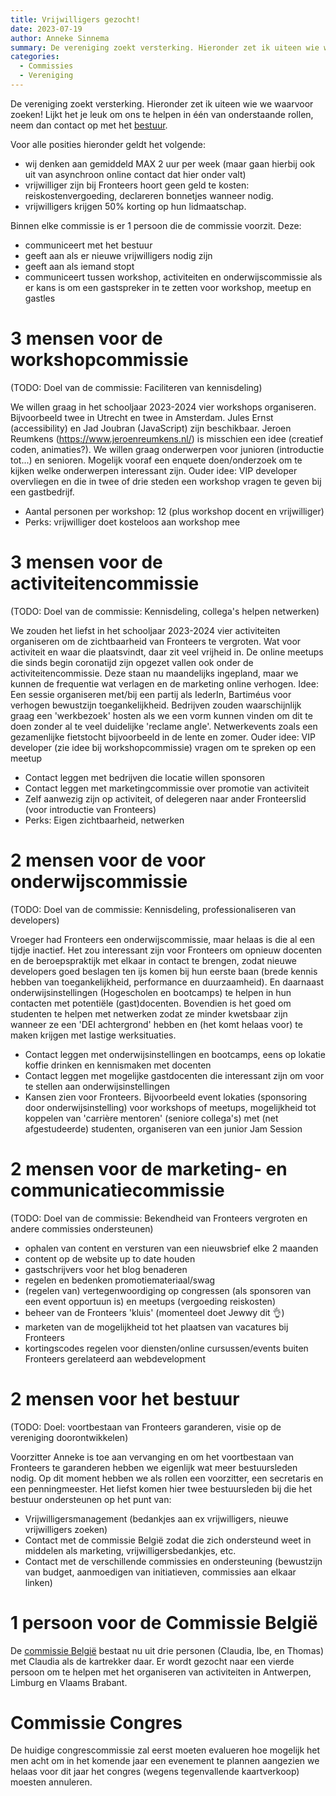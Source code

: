 ```yaml
---
title: Vrijwilligers gezocht!
date: 2023-07-19
author: Anneke Sinnema
summary: De vereniging zoekt versterking. Hieronder zet ik uiteen wie we waarvoor zoeken! Lijkt het je leuk om ons te helpen in één van onderstaande rollen, neem dan contact op met het [bestuur](mailto:bestuur@fronteers.nl).
categories: 
  - Commissies
  - Vereniging
---
```

De vereniging zoekt versterking. Hieronder zet ik uiteen wie we waarvoor zoeken! Lijkt het je leuk om ons te helpen in één van onderstaande rollen, neem dan contact op met het [bestuur](mailto:bestuur@fronteers.nl).

Voor alle posities hieronder geldt het volgende:

* wij denken aan gemiddeld MAX 2 uur per week (maar gaan hierbij ook uit van asynchroon online contact dat hier onder valt)
* vrijwilliger zijn bij Fronteers hoort geen geld te kosten: reiskostenvergoeding, declareren bonnetjes wanneer nodig. 
* vrijwilligers krijgen 50% korting op hun lidmaatschap.

Binnen elke commissie is er 1 persoon die de commissie voorzit. Deze:

* communiceert met het bestuur
* geeft aan als er nieuwe vrijwilligers nodig zijn
* geeft aan als iemand stopt
* communiceert tussen workshop, activiteiten en onderwijscommissie als er kans is om een gastspreker in te zetten voor workshop, meetup en gastles

# 3 mensen voor de workshopcommissie

(TODO: Doel van de commissie: Faciliteren van kennisdeling)

We willen graag in het schooljaar 2023-2024 vier workshops organiseren. Bijvoorbeeld twee in Utrecht en twee in Amsterdam. Jules Ernst (accessibility) en Jad Joubran (JavaScript) zijn beschikbaar. Jeroen Reumkens (https://www.jeroenreumkens.nl/) is misschien een idee (creatief coden, animaties?). We willen graag onderwerpen voor junioren (introductie tot...) en senioren. Mogelijk vooraf een enquete doen/onderzoek om te kijken welke onderwerpen interessant zijn. Ouder idee: VIP developer overvliegen en die in twee of drie steden een workshop vragen te geven bij een gastbedrijf.

- Aantal personen per workshop: 12 (plus workshop docent en vrijwilliger)
- Perks: vrijwilliger doet kosteloos aan workshop mee

# 3 mensen voor de activiteitencommissie

(TODO: Doel van de commissie: Kennisdeling, collega's helpen netwerken)

We zouden het liefst in het schooljaar 2023-2024 vier activiteiten organiseren om de zichtbaarheid van Fronteers te vergroten. Wat voor activiteit en waar die plaatsvindt, daar zit veel vrijheid in. De online meetups die sinds begin coronatijd zijn opgezet vallen ook onder de activiteitencommissie. Deze staan nu maandelijks ingepland, maar we kunnen de frequentie wat verlagen en de marketing online verhogen. Idee: Een sessie organiseren met/bij een partij als IederIn, Bartiméus voor verhogen bewustzijn toegankelijkheid. Bedrijven zouden waarschijnlijk graag een 'werkbezoek' hosten als we een vorm kunnen vinden om dit te doen zonder al te veel duidelijke 'reclame angle'. Netwerkevents zoals een gezamenlijke fietstocht bijvoorbeeld in de lente en zomer. Ouder idee: VIP developer (zie idee bij workshopcommissie) vragen om te spreken op een meetup

* Contact leggen met bedrijven die locatie willen sponsoren
* Contact leggen met marketingcommissie over promotie van activiteit
* Zelf aanwezig zijn op activiteit, of delegeren naar ander Fronteerslid (voor introductie van Fronteers)
* Perks: Eigen zichtbaarheid, netwerken

# 2 mensen voor de voor onderwijscommissie

(TODO: Doel van de commissie: Kennisdeling, professionaliseren van developers)

Vroeger had Fronteers een onderwijscommissie, maar helaas is die al een tijdje inactief. 
Het zou interessant zijn voor Fronteers om opnieuw docenten en de beroepspraktijk met elkaar in contact te brengen, zodat nieuwe developers goed beslagen ten ijs komen bij hun eerste baan (brede kennis hebben van toegankelijkheid, performance en duurzaamheid). En daarnaast onderwijsinstellingen (Hogescholen en bootcamps) te helpen in hun contacten met potentiële (gast)docenten. Bovendien is het goed om studenten te helpen met netwerken zodat ze minder kwetsbaar zijn wanneer ze een 'DEI achtergrond' hebben en (het komt helaas voor) te maken krijgen met lastige werksituaties.

* Contact leggen met onderwijsinstellingen en bootcamps, eens op lokatie koffie drinken en kennismaken met docenten
* Contact leggen met mogelijke gastdocenten die interessant zijn om voor te stellen aan onderwijsinstellingen
* Kansen zien voor Fronteers. Bijvoorbeeld event lokaties (sponsoring door onderwijsinstelling) voor workshops of meetups, mogelijkheid tot koppelen van 'carrière mentoren' (seniore collega's) met (net afgestudeerde) studenten, organiseren van een junior Jam Session

# 2 mensen voor de marketing- en communicatiecommissie

(TODO: Doel van de commissie: Bekendheid van Fronteers vergroten en andere commissies ondersteunen)

* ophalen van content en versturen van een nieuwsbrief elke 2 maanden
* content op de website up to date houden
* gastschrijvers voor het blog benaderen
* regelen en bedenken promotiemateriaal/swag
* (regelen van) vertegenwoordiging op congressen (als sponsoren van een event opportuun is) en meetups (vergoeding reiskosten)
* beheer van de Fronteers 'kluis' (momenteel doet Jewwy dit 👌)
* marketen van de mogelijkheid tot het plaatsen van vacatures bij Fronteers
* kortingscodes regelen voor diensten/online cursussen/events buiten Fronteers gerelateerd aan webdevelopment

# 2 mensen voor het bestuur

(TODO: Doel: voortbestaan van Fronteers garanderen, visie op de vereniging doorontwikkelen)

Voorzitter Anneke is toe aan vervanging en om het voortbestaan van Fronteers te garanderen hebben we eigenlijk wat meer bestuursleden nodig. Op dit moment hebben we als rollen een voorzitter, een secretaris en een penningmeester. Het liefst komen hier twee bestuursleden bij die het bestuur ondersteunen op het punt van:

* Vrijwilligersmanagement (bedankjes aan ex vrijwilligers, nieuwe vrijwilligers zoeken) 
* Contact met de commissie België zodat die zich ondersteund weet in middelen als marketing, vrijwilligersbedankjes, etc.
* Contact met de verschillende commissies en ondersteuning (bewustzijn van budget, aanmoedigen van initiatieven, commissies aan elkaar linken)

# 1 persoon voor de Commissie België

De [commissie België](https://fronteersbe.github.io/) bestaat nu uit drie personen (Claudia, Ibe, en Thomas) met Claudia als de  kartrekker daar. Er wordt gezocht naar een vierde persoon om te helpen met het organiseren van activiteiten in Antwerpen, Limburg en Vlaams Brabant.

# Commissie Congres

De huidige congrescommissie zal eerst moeten evalueren hoe mogelijk het men acht om in het komende jaar een evenement te plannen aangezien we helaas voor dit jaar het congres (wegens tegenvallende kaartverkoop) moesten annuleren.